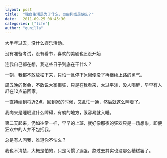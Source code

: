 ```yaml
---
layout: post
title:  "独自生活是为了什么，自由抑或是放纵？"
date:   2011-09-25 08:45:30
categories: ["life"]
author: "gunilla"
---
```




大半年过去，没什么娱乐活动。

 没有准备考试，没有看书，喜欢的美剧也还没开始

 连我自己都在想，我这些日子到底在干什么？

 一刻，我都不敢放松下来，只怕一旦停下休憩便没了再继续上路的勇气。

 周五晚的聚会，不敢说大家癫狂，只是在我看来，太过平淡，没人喝醉，早早有人赶在12点前回家。

 一直持续到将近2点，回到家的时候，又乱忙一通，然后就这么睡着了。

 我向来是睡眠没什么障碍，有躺的地方，很容易就入睡。

 第二天起来，仍如往常一样，早早的上班，就好像那夜的狂欢只是一场想象，即便狂欢中的人并不包括我。

 总是有人问我，难道你不怕么？

 我也不清楚，大概是怕的，只是习惯了逞强，熬过去其实也没那么糟糕罢了。
